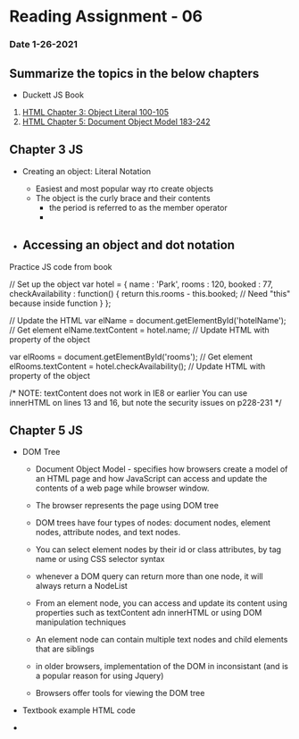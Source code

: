 # Reading Assignment - 06
### Date 1-26-2021
 
## Summarize the topics in the below chapters
- Duckett JS Book
1. [HTML Chapter 3: Object Literal 100-105](#chapter-3-js)
1. [HTML Chapter 5: Document Object Model 183-242](#chapter-5-js)

## Chapter 3 JS
- Creating an object: Literal Notation
  - Easiest and most popular way rto create objects
  - The object is the curly brace and their contents
    - the period is referred to as the member operator
    - 

- Accessing an object and dot notation
  - 
Practice JS code from book

// Set up the object
var hotel = {
  name : 'Park',
  rooms : 120,
  booked : 77,
  checkAvailability : function() {
    return this.rooms - this.booked; // Need "this" because inside function
  }
};

// Update the HTML
var elName = document.getElementById('hotelName'); // Get element
elName.textContent = hotel.name;                   // Update HTML with property of the object

var elRooms = document.getElementById('rooms');    // Get element
elRooms.textContent = hotel.checkAvailability();   // Update HTML with property of the object

/* 
NOTE: textContent does not work in IE8 or earlier
You can use innerHTML on lines 13 and 16, but note the security issues on p228-231
*/

## Chapter 5 JS
- DOM Tree
  - Document Object Model - specifies how browsers create a model of an HTML page and how JavaScript can access and update the contents of a web page while browser window.

  - The browser represents the page using DOM tree
  - DOM trees have four types of nodes: document nodes, element nodes, attribute nodes, and text nodes.
  - You can select element nodes by their id or class attributes, by tag name or using CSS selector syntax
  - whenever a DOM query can return more than one node, it will always return a NodeList
  - From an element node, you can access and update its content using properties such as textContent adn innerHTML or using DOM manipulation techniques
  - An element node can contain multiple text nodes and child elements that are siblings 
  - in older browsers, implementation of the DOM in inconsistant (and is a popular reason for using Jquery)
  - Browsers offer tools for viewing the DOM tree


- Textbook example HTML code
<!-- <!DOCTYPE html>
<html>
  <head>
    <title>JavaScript &amp; jQuery - Chapter 5: Document Object Model - Initial Page</title>
    <meta name="viewport" content="width=device-width, initial-scale=1.0">
    <link rel="stylesheet" href="css/c05.css">
  </head>
  <body>
    <div id="page">
      <h1 id="header">List King</h1>
      <h2>Buy groceries</h2>
      <ul>
        <li id="one" class="hot"><em>fresh</em> figs</li>
        <li id="two" class="hot">pine nuts</li>
        <li id="three" class="hot">honey</li>
        <li id="four">balsamic vinegar</li>
      </ul>
    </div>
  </body>
</html> -->

- 